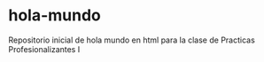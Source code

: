 # hola-mundo
Repositorio inicial de hola mundo en html para la clase de Practicas Profesionalizantes I

